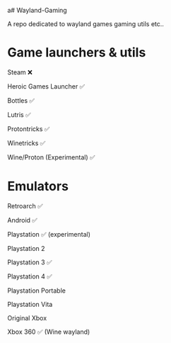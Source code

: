 a# Wayland-Gaming

A repo dedicated to wayland games gaming utils etc..

# Game launchers & utils

Steam ❌

Heroic Games Launcher ✅

Bottles ✅

Lutris ✅

Protontricks ✅

Winetricks ✅

Wine/Proton (Experimental) ✅

# Emulators

Retroarch ✅

Android ✅

Playstation ✅ (experimental)

Playstation 2

Playstation 3 ✅

Playstation 4 ✅

Playstation Portable

Playstation Vita

Original Xbox 

Xbox 360 ✅ (Wine wayland)
